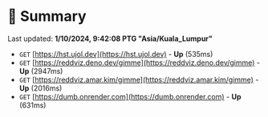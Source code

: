 # 📖 Summary
Last updated: **1/10/2024, 9:42:08 PTG "Asia/Kuala_Lumpur"**

- `GET` [https://hst.ujol.dev](https://hst.ujol.dev) - **Up** (535ms)
- `GET` [https://reddviz.deno.dev/gimme](https://reddviz.deno.dev/gimme) - **Up** (2947ms)
- `GET` [https://reddviz.amar.kim/gimme](https://reddviz.amar.kim/gimme) - **Up** (2016ms)
- `GET` [https://dumb.onrender.com](https://dumb.onrender.com) - **Up** (631ms)
